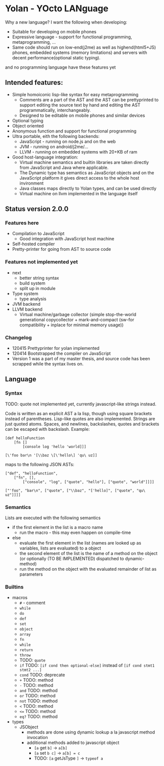 # Yolan - YOcto LANguage

Why a new language?  I want the following when developing:

- Suitable for developing on mobile phones
- Expressive language - support for functional programming, metaprogramming, ...
- Same code should run on low-end(j2me) as well as highend(html5+JS) phones, embedded systems (memory limitations) and servers with decent performance(optional static typing).

and no programming language have these features yet

## Intended features:

- Simple homoiconic lisp-like syntax for easy metaprogramming
    - Comments are a part of the AST and the AST can be prettyprinted to support editing the source text by hand and editing the AST programmatically, interchangeably.
    - Designed to be editable on mobile phones and similar devices
- Optional typing
- Object oriented
- Anonymous function and support for functional programming
- Ultra portable, eith the following backends:
    - JavaScript - running on node.js and on the web
    - JVM - running on android/j2me/...
    - LLVM - running on embedded systems with 20+KB of ram
- Good host-language integration: 
    - Virtual machine semantics and builtin libraries are taken directly from JavaScript and Java where applicable.
    - The Dynamic type has semantics as JavaScript objects and on the JavaScript platform it gives direct access to the whole host invironment
    - Java classes maps directly to Yolan types, and can be used directly
    - Virtual machine on llvm implemented in the language itself

## Status version 2.0.0 

### Features here
- Compilation to JavaScript
    - Good integration with JavaScript host machine
- Self-hosted compiler
- Pretty-printer for going from AST to source code

### Features not implemented yet
- next
    - better string syntax
    - build system
    - split up in module
- Type system
    - type analysis
- JVM backend
- LLVM backend
    - Virtual machine/garbage collector (simple stop-the-world generational copycollector + mark-and-compact (sw-for compatibility + inplace for minimal memory usage))
### Changelog
- 120415 Prettyprinter for yolan implemented
- 120414 Bootstrapped the compiler on JavaScript
- Version 1 was a part of my master thesis, and source code has been scrapped while the syntax lives on.


## Language

### Syntax

TODO: quote not implemented yet, currently javascript-like strings instead.

Code is written as an explicit AST a la lisp, though using square brackets instead of parentheses. Lisp-like quotes are also implemented. Strings are just quoted atoms. Spaces, and newlines, backslashes, quotes and brackets can be escaped with backslash. Example:

    [def helloFunction
        [fn []
            [console log 'hello 'world]]]

    [\'foo bar\n '[\\baz \[\'hello\] 'qu\ uz]]

maps to the following JSON ASTs:

    ["def", "helloFunction", 
        ["fn", [], 
            ["console", "log", ["quote", "hello"], ["quote", "world"]]]]

    ["'foo", "bar\n", ["quote", ["\\baz", "['hello]", ["quote", "qu\ uz"]]]]


### Semantics

Lists are executed with the following semantics

- if the first element in the list is a macro name
    - run the macro - this may even happen on compile-time
- else
    - evaluate the first element in the list (names are looked up as variables, lists are evaluated) to a object
    - the second element of the list is the name of a method on the object (or optionally (TO BE IMPLEMENTED) dispatched to dynamic-method)
    - run the method on the object with the evaluated remainder of list as parameters

### Builtins

- macros
    - `#` - comment
    - `while`
    - `do` 
    - `def` 
    - `set` 
    - `object` 
    - `array` 
    - `fn` 
    - `while` 
    - `return` 
    - `throw` 
    - TODO: `quote`
    - `if` TODO: `[if cond then optional-else]` instead of `[if cond stmt1 stmt2 ...]`
    - `cond` TODO: deprecate
    - `+` TODO: method
    - `-` TODO: method
    - `and` TODO: method
    - `or` TODO: method
    - `not` TODO: method
    - `<` TODO: method
    - `<=` TODO: method
    - `eq?` TODO: method
- types
    - JSObject
        - methods are done using dynamic lookup a la javascript method invocation
        - additional methods added to javascript object
            - `[a` get `b]` -> `a[b]`
            - `[a` set `b c]` -> `a[b] = c`
            - TODO: `[a` getJsType `]` -> `typeof a`
